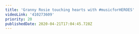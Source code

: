 ```yaml
---
title: 'Granny Rosie touching hearts with #musicforHEROES'
videoLink: '410273609'
priority: 20
publishedDate: 2020-04-21T17:04:45.728Z
---
```

